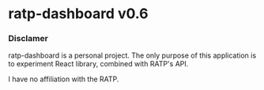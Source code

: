 # ratp-dashboard v0.6

### Disclamer

ratp-dashboard is a personal project. The only purpose of this application is to experiment React library, combined with RATP's API.

I have no affiliation with the RATP.
